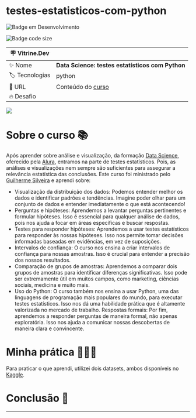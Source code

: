 # testes-estatisticos-com-python

![Badge em Desenvolvimento](http://img.shields.io/static/v1?label=STATUS&message=EM%20DESENVOLVIMENTO&color=GREEN&style=for-the-badge)

![Badge code size](https://img.shields.io/github/languages/code-size/fab-souza/testes-estatisticos-com-python)

| :placard: Vitrine.Dev |    |
| -------------  | --- |
| :sparkles: Nome        | **Data Science: testes estatísticos com Python**
| :label: Tecnologias | python
| :rocket: URL         | Conteúdo do [curso](https://www.alura.com.br/curso-online-data-science-introducao-a-testes-estatisticos-com-python)
| :fire: Desafio     |

![](https://github.com/fab-souza/testes-estatisticos-com-python/assets/67301805/86dfb1ca-d128-4ffe-87b0-6fe24ecdc3ad)

# Sobre o curso 📚

Após aprender sobre análise e visualização, da formação [Data Science](https://www.alura.com.br/formacao-data-science), oferecido pela [Alura](https://www.alura.com.br/), entramos na parte de testes estatísticos. Pois, as análises e visualizações nem sempre são suficientes para assegurar a relevância estatística das conclusões.  Este curso foi ministrado pelo [Guilherme Silveira](https://www.linkedin.com/in/guilhermeazevedosilveira/) e aprendi sobre:

- Visualização da distribuição dos dados: Podemos entender melhor os dados e identificar padrões e tendências. Imagine poder olhar para um conjunto de dados e entender imediatamente o que está acontecendo!
- Perguntas e hipóteses: Aprendemos a levantar perguntas pertinentes e formular hipóteses. Isso é essencial para qualquer análise de dados, pois nos ajuda a focar em áreas específicas e buscar respostas.
- Testes para responder hipóteses: Aprendemos a usar testes estatísticos para responder às nossas hipóteses. Isso nos permite tomar decisões informadas baseadas em evidências, em vez de suposições.
- Intervalos de confiança: O curso nos ensina a criar intervalos de confiança para nossas amostras. Isso é crucial para entender a precisão dos nossos resultados.
- Comparação de grupos de amostras: Aprendemos a comparar dois grupos de amostras para identificar diferenças significativas. Isso pode ser extremamente útil em muitos campos, como marketing, ciências sociais, medicina e muito mais.
- Uso do Python: O curso também nos ensina a usar Python, uma das linguagens de programação mais populares do mundo, para executar testes estatísticos. Isso nos dá uma habilidade prática que é altamente valorizada no mercado de trabalho.
Respostas formais: Por fim, aprendemos a responder perguntas de maneira formal, não apenas exploratória. Isso nos ajuda a comunicar nossas descobertas de maneira clara e convincente.



# Minha prática 👩🏻‍💻

Para praticar o que aprendi, utilizei dois datasets, ambos disponíveis no [Kaggle](https://www.kaggle.com).

# Conclusão 🏁

---
